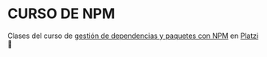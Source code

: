 # CURSO DE NPM
 Clases del curso de [gestión de dependencias y paquetes con NPM](https://platzi.com/clases/npm/ "gestión de dependencias y paquetes con NPM") en [Platzi](https://platzi.com "Platzi") 📗
 
